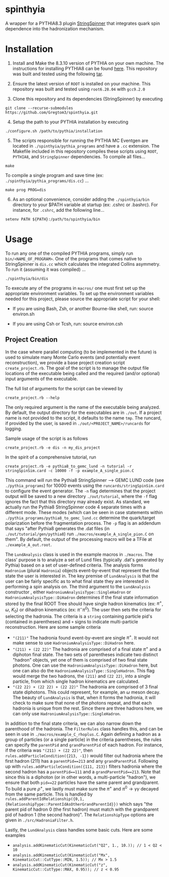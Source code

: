 # spinthyia

A wrapper for a PYTHIA8.3 plugin [StringSpinner](https://arxiv.org/abs/2105.09730) that integrates quark spin dependence into the hadronization mechanism. 

# Installation

1. Install and Make the 8.3.10 version of PYTHIA on your own machine. The instructions for installing PYTHIA8 can be found [here](https://pythia.org/). This repository was built and tested using the following [tar](https://pythia.org/download/pythia83/pythia8310.tgz).

2. Ensure the latest version of `ROOT` is installed on your machine. This repository was built and tested using `root6.28.04` with `gcc9.2.0`

3. Clone this repository and its dependencies (StringSpinner) by executing
 
```
git clone --recurse-submodules https://github.com/Gregtom3/spinthyia.git
```

4. Setup the path to your PYTHIA installation by executing

```
./configure.sh /path/to/pythia/installation
```

5. The scripts responsible for running the PYTHIA MC Eventgen are located in `./spinthyia/pythia_programs` and have a `.cc` extension. The Makefile included in this repository compiles these scripts using `ROOT`, `PYTHIA8`, and `StringSpinner` dependencies. To compile all files...

```
make
```

To compile a single program and save time (ex: `./spinthyia/pythia_programs/dis.cc`) ...

```
make prog PROG=dis
```

6. As an optional convenience, consider adding the `./spinthyia/bin` directory to your $PATH variable at startup (ex: .cshrc or .bashrc). For instance, for `.cshrc`, add the following line...

```
setenv PATH ${PATH}:/path/to/spinthyia/bin
```


# Usage

To run any one of the compiled PYTHIA programs, simply run `bin/<NAME_OF_PROGRAM>`. One of the programs that comes native to StringSpinner is `dis.cc` which calculates the integrated Collins asymmetry. To run it (assuming it was compiled) ...

`./spinthyia/bin/dis`

To execute any of the programs in `macros/` one must first set up the appropriate environment variables. To set up the environment variables needed for this project, please source the appropriate script for your shell:

- If you are using Bash, Zsh, or another Bourne-like shell, run:
  source environ.sh

- If you are using Csh or Tcsh, run:
  source environ.csh

## Project Creation

In the case where parallel computing (to be implemented in the future) is used to simulate many Monte Carlo events (and potentially event reconstruction), we provide a base project creation script `create_project.rb`. The goal of the script is to manage the output file locations of the executable being called and the required (and/or optional) input arguments of the executable. 

The full list of arguments for the script can be viewed by

```
create_project.rb --help
```

The only required argument is the name of the executable being analyzed. By default, the output directory for the executables are in `./out`. If a project name is not provided to the script, it defaults to the name `tmp`. The runcard, if provided by the user, is saved in `./out/<PROJECT_NAME>/runcards` for logging. 

Sample usage of the script is as follows

```
create_project.rb -e dis -n my_dis_project
```

In the spirit of a comprehensive tutorial, run

```
create_project.rb -e pythia8_to_gemc_lund -n tutorial -r stringSpinSim.card -c 10000 -f -p example_A_single_pion.C
```

This command will run the Pythia8 StringSpinner --> GEMC LUND code (see `./pythia_programs`) for 10000 events using the `runcards/stringSpinSim.card` to configure the event generator. The `-n` flag determines that the project output will be saved to a new directory `./out/tutorial`, where the `-f` flag ignores the fact that this directory may already exist. As standard, we actually run the Pythia8 StringSpinner code 4 separate times with a different mode. These modes (which can be seen in case statements within `./pythia_programs/pythia8_to_gemc_lund.cc` determine the quark/target polarization before the fragmentation process. The `-p` flag is an addendum that says "after Pythia8 generates the .dat files (in `./out/tutorial/gen/pythia8`) run `./macros/example_A_single_pion.C` on them". By default, the output of the processing macro will be a TFile at `./example_A_out.root`. 

The `LundAnalysis` class is used in the example macros in `./macros`. The class' purpose is to analyze a set of Lund files (typically .dat's generated by Pythia) based on a set of user-defined criteria. The analysis forms `Hadronium` (plural `Hadronia`) objects event-by-event that represent the final state the user is interested in. The key premise of `LundAnalysis` is that the user can be fairly specific as to what final state they are interested in performing a spin analysis on. The third argument to the `LundAnalysis` constructor , either `HadroniumAnalysisType::SingleHadron` or `HadroniumAnalysisType::DiHadron` determines if the final state information stored by the final ROOT Tree should have single hadron kinematics (ex: $\pi^{+}$, $\omega$, $K_{0}$) or dihadron kinematics (ex: $\pi^{-}\pi^{0}$). The user then sets the criteria for selecting the hadronia. The criteria is a `string` containing particle pid's (contained in parentheses) and `+` signs to indicate multi-particle reconstruction. Here are some sample criteria

- `"(211)"` The hadronia found event-by-event are single $\pi^{+}$. It would not make sense to use `HadroniumAnalysisType::DiHadron` here.
- `"(211) + (22 22)"` The hadronia are comprised of a final state $\pi^{+}$ and a diphoton final state. The two sets of parentheses indicate two distinct "hadron" objects, yet one of them is comprised of two final state photons. One can use the `HadroniumAnalysisType::DiHadron` here,  but one can also do the `HadroniumAnalysisType::SingleHadron`. This flag would merge the two hadrons, the `(211)` and `(22 22)`, into a single particle, from which single hadron kinematics are calculated.
- `"(22 22) + (22 22) + (22 22)"` The hadronia are comprised of 3 final state diphotons. This could represent, for example, an $\omega$ meson decay. The beauty of `LundAnalysis` is that, when it forms the hadronia, it will check to make sure that none of the photons repeat, and that each hadronia is unique from the rest. Since there are three hadrons here, we can only use `HadroniumAnalysisType::SingleHadron`.

In addition to the final state criteria, we can also narrow down the parenthood of the hadronia. The `FilterRules` class handles this, and can be seen in use in `./macros/example_C_rhoplus.C`. Again defining a hadron as a group of particles (or a single particle) in the criteria parentheses, the rules can specify the `parentPid` and `grandParentPid` of each hadron. For instance, if the criteria was `"(211) + (22 22)"`, then `rules.addParticleCondition({213, -1})` would filter out hadronia where the first hadron (211) has a `parentPid==213` and any `grandParentPid`. Following up with `rules.addParticleCondition({111, 213})` filters hadronia where the second hadron has a `parentPid==111` and a `grandParentPid==213`. Note that since this is a diphoton (or in other words, a multi-particle "hadron"), we ensure that both `pid==22` particles have the same parent and grandparent. To build a pure $\rho^{+}$, we lastly must make sure the $\pi^{+}$ and $\pi^{0}\rightarrow\gamma\gamma$ decayed from the same particle. This is handled by `rules.addParentIdRelationship({0,1,{RelationshipType::ParentIdAsOtherGrandParentId}})` which says "the parent pid of hadron 0 (the first hadron) must match with the grandparent pid of  hadron 1 (the second hadron)". The `RelationshipType` options are given in `./src/HadroniaFilter.h`.

Lastly, the `LundAnalysis` class handles some basic cuts. Here are some examples

- `analysis.addKinematicCut(KinematicCut("Q2", 1., 10.)); // 1 < Q2 < 10` 
- `analysis.addKinematicCut(KinematicCut("Mx", KinematicCut::CutType::MIN, 1.5)); // Mx > 1.5`
- `analysis.addKinematicCut(KinematicCut("z", KinematicCut::CutType::MAX, 0.95)); // z < 0.95`
 


